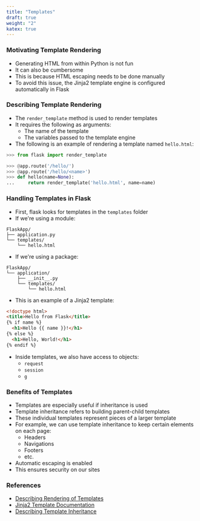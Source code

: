 ```yaml
---
title: "Templates"
draft: true
weight: "2"
katex: true
---
```


### Motivating Template Rendering
- Generating HTML from within Python is not fun
- It can also be cumbersome
- This is because HTML escaping needs to be done manually
- To avoid this issue, the Jinja2 template engine is configured automatically in Flask

### Describing Template Rendering
- The `render_template` method is used to render templates
- It requires the following as arguments:
	- The name of the template
	- The variables passed to the template engine
- The following is an example of rendering a template named `hello.html`:

```python
>>> from flask import render_template

>>> @app.route('/hello/')
>>> @app.route('/hello/<name>')
>>> def hello(name=None):
...     return render_template('hello.html', name=name)
```

### Handling Templates in Flask
- First, flask looks for templates in the `templates` folder
- If we're using a module:

```
FlaskApp/
├── application.py
└── templates/
    └── hello.html
```

- If we're using a package:

```
FlaskApp/
└── application/
    ├── __init__.py
    └── templates/
        └── hello.html
```

- This is an example of a Jinja2 template:

```html
<!doctype html>
<title>Hello from Flask</title>
{% if name %}
  <h1>Hello {{ name }}!</h1>
{% else %}
  <h1>Hello, World!</h1>
{% endif %}
```

- Inside templates, we also have access to objects:
	- `request`
	- `session`
	- `g`

### Benefits of Templates
- Templates are especially useful if inheritance is used
- Template inheritance refers to building parent-child templates
- These individual templates represent pieces of a larger template
- For example, we can use template inheritance to keep certain elements on each page:
	- Headers
	- Navigations
	- Footers
	- etc.
- Automatic escaping is enabled
- This ensures security on our sites

### References
- [Describing Rendering of Templates](https://flask.palletsprojects.com/en/1.1.x/quickstart/#rendering-templates)
- [Jinja2 Template Documentation](https://jinja.palletsprojects.com/en/2.11.x/templates/)
- [Describing Template Inheritance](https://flask.palletsprojects.com/en/1.1.x/patterns/templateinheritance/#template-inheritance)
